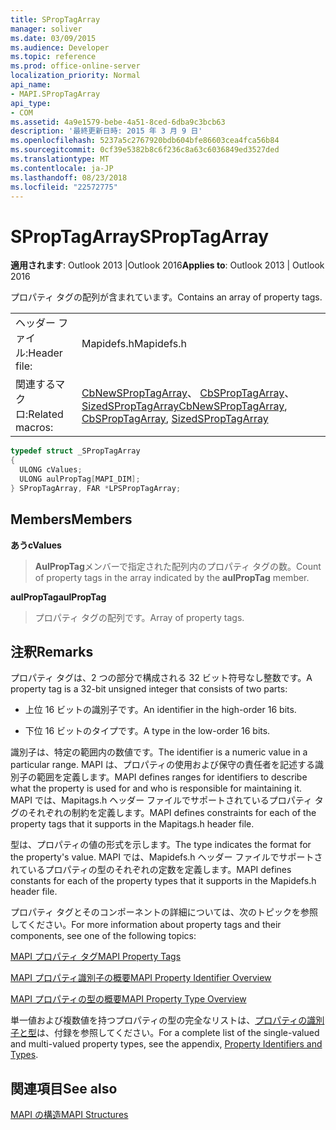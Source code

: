 ```yaml
---
title: SPropTagArray
manager: soliver
ms.date: 03/09/2015
ms.audience: Developer
ms.topic: reference
ms.prod: office-online-server
localization_priority: Normal
api_name:
- MAPI.SPropTagArray
api_type:
- COM
ms.assetid: 4a9e1579-bebe-4a51-8ced-6dba9c3bcb63
description: '最終更新日時: 2015 年 3 月 9 日'
ms.openlocfilehash: 5237a5c2767920bdb604bfe86603cea4fca56b84
ms.sourcegitcommit: 0cf39e5382b8c6f236c8a63c6036849ed3527ded
ms.translationtype: MT
ms.contentlocale: ja-JP
ms.lasthandoff: 08/23/2018
ms.locfileid: "22572775"
---
```

# <a name="sproptagarray"></a><span data-ttu-id="8afbe-103">SPropTagArray</span><span class="sxs-lookup"><span data-stu-id="8afbe-103">SPropTagArray</span></span>

  
  
<span data-ttu-id="8afbe-104">**適用されます**: Outlook 2013 |Outlook 2016</span><span class="sxs-lookup"><span data-stu-id="8afbe-104">**Applies to**: Outlook 2013 | Outlook 2016</span></span> 
  
<span data-ttu-id="8afbe-105">プロパティ タグの配列が含まれています。</span><span class="sxs-lookup"><span data-stu-id="8afbe-105">Contains an array of property tags.</span></span> 
  
|||
|:-----|:-----|
|<span data-ttu-id="8afbe-106">ヘッダー ファイル:</span><span class="sxs-lookup"><span data-stu-id="8afbe-106">Header file:</span></span>  <br/> |<span data-ttu-id="8afbe-107">Mapidefs.h</span><span class="sxs-lookup"><span data-stu-id="8afbe-107">Mapidefs.h</span></span>  <br/> |
|<span data-ttu-id="8afbe-108">関連するマクロ:</span><span class="sxs-lookup"><span data-stu-id="8afbe-108">Related macros:</span></span>  <br/> |<span data-ttu-id="8afbe-109">[CbNewSPropTagArray](cbnewsproptagarray.md)、 [CbSPropTagArray](cbsproptagarray.md)、 [SizedSPropTagArray](sizedsproptagarray.md)</span><span class="sxs-lookup"><span data-stu-id="8afbe-109">[CbNewSPropTagArray](cbnewsproptagarray.md), [CbSPropTagArray](cbsproptagarray.md), [SizedSPropTagArray](sizedsproptagarray.md)</span></span> <br/> |
   
```cpp
typedef struct _SPropTagArray
{
  ULONG cValues;
  ULONG aulPropTag[MAPI_DIM];
} SPropTagArray, FAR *LPSPropTagArray;

```

## <a name="members"></a><span data-ttu-id="8afbe-110">Members</span><span class="sxs-lookup"><span data-stu-id="8afbe-110">Members</span></span>

 <span data-ttu-id="8afbe-111">**あう**</span><span class="sxs-lookup"><span data-stu-id="8afbe-111">**cValues**</span></span>
  
> <span data-ttu-id="8afbe-112">**AulPropTag**メンバーで指定された配列内のプロパティ タグの数。</span><span class="sxs-lookup"><span data-stu-id="8afbe-112">Count of property tags in the array indicated by the **aulPropTag** member.</span></span> 
    
 <span data-ttu-id="8afbe-113">**aulPropTag**</span><span class="sxs-lookup"><span data-stu-id="8afbe-113">**aulPropTag**</span></span>
  
> <span data-ttu-id="8afbe-114">プロパティ タグの配列です。</span><span class="sxs-lookup"><span data-stu-id="8afbe-114">Array of property tags.</span></span>
    
## <a name="remarks"></a><span data-ttu-id="8afbe-115">注釈</span><span class="sxs-lookup"><span data-stu-id="8afbe-115">Remarks</span></span>

<span data-ttu-id="8afbe-116">プロパティ タグは、2 つの部分で構成される 32 ビット符号なし整数です。</span><span class="sxs-lookup"><span data-stu-id="8afbe-116">A property tag is a 32-bit unsigned integer that consists of two parts:</span></span> 
  
- <span data-ttu-id="8afbe-117">上位 16 ビットの識別子です。</span><span class="sxs-lookup"><span data-stu-id="8afbe-117">An identifier in the high-order 16 bits.</span></span>
    
- <span data-ttu-id="8afbe-118">下位 16 ビットのタイプです。</span><span class="sxs-lookup"><span data-stu-id="8afbe-118">A type in the low-order 16 bits.</span></span>
    
<span data-ttu-id="8afbe-119">識別子は、特定の範囲内の数値です。</span><span class="sxs-lookup"><span data-stu-id="8afbe-119">The identifier is a numeric value in a particular range.</span></span> <span data-ttu-id="8afbe-120">MAPI は、プロパティの使用および保守の責任者を記述する識別子の範囲を定義します。</span><span class="sxs-lookup"><span data-stu-id="8afbe-120">MAPI defines ranges for identifiers to describe what the property is used for and who is responsible for maintaining it.</span></span> <span data-ttu-id="8afbe-121">MAPI では、Mapitags.h ヘッダー ファイルでサポートされているプロパティ タグのそれぞれの制約を定義します。</span><span class="sxs-lookup"><span data-stu-id="8afbe-121">MAPI defines constraints for each of the property tags that it supports in the Mapitags.h header file.</span></span>
  
<span data-ttu-id="8afbe-122">型は、プロパティの値の形式を示します。</span><span class="sxs-lookup"><span data-stu-id="8afbe-122">The type indicates the format for the property's value.</span></span> <span data-ttu-id="8afbe-123">MAPI では、Mapidefs.h ヘッダー ファイルでサポートされているプロパティの型のそれぞれの定数を定義します。</span><span class="sxs-lookup"><span data-stu-id="8afbe-123">MAPI defines constants for each of the property types that it supports in the Mapidefs.h header file.</span></span> 
  
<span data-ttu-id="8afbe-124">プロパティ タグとそのコンポーネントの詳細については、次のトピックを参照してください。</span><span class="sxs-lookup"><span data-stu-id="8afbe-124">For more information about property tags and their components, see one of the following topics:</span></span> 
  
[<span data-ttu-id="8afbe-125">MAPI プロパティ タグ</span><span class="sxs-lookup"><span data-stu-id="8afbe-125">MAPI Property Tags</span></span>](mapi-property-tags.md)
  
[<span data-ttu-id="8afbe-126">MAPI プロパティ識別子の概要</span><span class="sxs-lookup"><span data-stu-id="8afbe-126">MAPI Property Identifier Overview</span></span>](mapi-property-identifier-overview.md)
  
[<span data-ttu-id="8afbe-127">MAPI プロパティの型の概要</span><span class="sxs-lookup"><span data-stu-id="8afbe-127">MAPI Property Type Overview</span></span>](mapi-property-type-overview.md)
  
<span data-ttu-id="8afbe-128">単一値および複数値を持つプロパティの型の完全なリストは、[プロパティの識別子と型](property-identifiers-and-types.md)は、付録を参照してください。</span><span class="sxs-lookup"><span data-stu-id="8afbe-128">For a complete list of the single-valued and multi-valued property types, see the appendix, [Property Identifiers and Types](property-identifiers-and-types.md).</span></span> 
  
## <a name="see-also"></a><span data-ttu-id="8afbe-129">関連項目</span><span class="sxs-lookup"><span data-stu-id="8afbe-129">See also</span></span>



[<span data-ttu-id="8afbe-130">MAPI の構造</span><span class="sxs-lookup"><span data-stu-id="8afbe-130">MAPI Structures</span></span>](mapi-structures.md)

